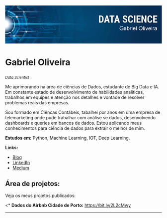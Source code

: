 
<p align="center">
  <img src="banner.png" >
</p>

# Gabriel Oliveira
<sub> *Data Scientist* </sub>

Me aprimorando na área de ciências de Dados, estudante de Big Data e IA. Em constante estado de desenvolvimento de habilidades analiticas, trabalhos em equipes e atenção nos detalhes e vontade de resolver problemas reais das empresas.

Sou formado em Ciêncas Contábeis, tabalhei por anos em uma empresa de telemarketing onde pude trabalhar com análise se dados, desenvolvendo dashboards e queries em bancos de dados. Estou aplicando meus conhecimentos para ciência de dados para extrair o melhor de mim.

**Estudos em:** Python, Machine Learning, IOT, Deep Learning.

**Links:**
* [Blog](---)
* [LinkedIn](https://www.linkedin.com/in/gabriel-oliveira-5615501b6/)
* [Medium](https://medium.com/@gcoliveiracon)


## Área de projetos:

Veja os meus projetos publicados:

<* **Dados do Airbnb Cidade de Porto:** https://bit.ly/2L2cMwy

---
